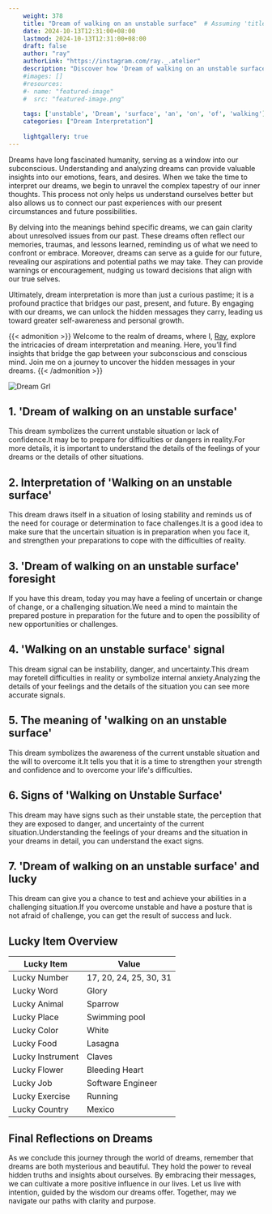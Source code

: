 ```yaml
---
    weight: 378
    title: "Dream of walking on an unstable surface"  # Assuming 'title' column exists
    date: 2024-10-13T12:31:00+08:00
    lastmod: 2024-10-13T12:31:00+08:00
    draft: false
    author: "ray"
    authorLink: "https://instagram.com/ray._.atelier"
    description: "Discover how 'Dream of walking on an unstable surface' can interpret your future and uncover its significant meanings in your life."
    #images: []
    #resources:
    #- name: "featured-image"
    #  src: "featured-image.png"
    
    tags: ['unstable', 'Dream', 'surface', 'an', 'on', 'of', 'walking']
    categories: ["Dream Interpretation"]
    
    lightgallery: true
---
```

    
Dreams have long fascinated humanity, serving as a window into our subconscious. Understanding and analyzing dreams can provide valuable insights into our emotions, fears, and desires. When we take the time to interpret our dreams, we begin to unravel the complex tapestry of our inner thoughts. This process not only helps us understand ourselves better but also allows us to connect our past experiences with our present circumstances and future possibilities.

By delving into the meanings behind specific dreams, we can gain clarity about unresolved issues from our past. These dreams often reflect our memories, traumas, and lessons learned, reminding us of what we need to confront or embrace. Moreover, dreams can serve as a guide for our future, revealing our aspirations and potential paths we may take. They can provide warnings or encouragement, nudging us toward decisions that align with our true selves.

Ultimately, dream interpretation is more than just a curious pastime; it is a profound practice that bridges our past, present, and future. By engaging with our dreams, we can unlock the hidden messages they carry, leading us toward greater self-awareness and personal growth.

{{< admonition >}}
Welcome to the realm of dreams, where I, [Ray](https://instagram.com/ray._.atelier), explore the intricacies of dream interpretation and meaning. Here, you’ll find insights that bridge the gap between your subconscious and conscious mind. Join me on a journey to uncover the hidden messages in your dreams.
{{< /admonition >}}

![Dream Grl](https://cdn.pixabay.com/photo/2017/11/02/03/35/gothic-2910057_1280.jpg "Dream Grl")

## 1. 'Dream of walking on an unstable surface'
This dream symbolizes the current unstable situation or lack of confidence.It may be to prepare for difficulties or dangers in reality.For more details, it is important to understand the details of the feelings of your dreams or the details of other situations.

## 2. Interpretation of 'Walking on an unstable surface'
This dream draws itself in a situation of losing stability and reminds us of the need for courage or determination to face challenges.It is a good idea to make sure that the uncertain situation is in preparation when you face it, and strengthen your preparations to cope with the difficulties of reality.

## 3. 'Dream of walking on an unstable surface' foresight
If you have this dream, today you may have a feeling of uncertain or change of change, or a challenging situation.We need a mind to maintain the prepared posture in preparation for the future and to open the possibility of new opportunities or challenges.

## 4. 'Walking on an unstable surface' signal
This dream signal can be instability, danger, and uncertainty.This dream may foretell difficulties in reality or symbolize internal anxiety.Analyzing the details of your feelings and the details of the situation you can see more accurate signals.

## 5. The meaning of 'walking on an unstable surface'
This dream symbolizes the awareness of the current unstable situation and the will to overcome it.It tells you that it is a time to strengthen your strength and confidence and to overcome your life's difficulties.

## 6. Signs of 'Walking on Unstable Surface'
This dream may have signs such as their unstable state, the perception that they are exposed to danger, and uncertainty of the current situation.Understanding the feelings of your dreams and the situation in your dreams in detail, you can understand the exact signs.

## 7. 'Dream of walking on an unstable surface' and lucky
This dream can give you a chance to test and achieve your abilities in a challenging situation.If you overcome unstable and have a posture that is not afraid of challenge, you can get the result of success and luck.

## Lucky Item Overview
| Lucky Item          | Value              |
|---------------|--------------------|
| Lucky Number        | 17, 20, 24, 25, 30, 31  |
| Lucky Word          | Glory |
| Lucky Animal        | Sparrow |
| Lucky Place         | Swimming pool     |
| Lucky Color         | White     |
| Lucky Food          | Lasagna      |
| Lucky Instrument    | Claves |
| Lucky Flower        | Bleeding Heart    |
| Lucky Job           | Software Engineer       |
| Lucky Exercise      | Running  |
| Lucky Country       | Mexico    |


##  Final Reflections on Dreams

As we conclude this journey through the world of dreams, remember that dreams are both mysterious and beautiful. They hold the power to reveal hidden truths and insights about ourselves. By embracing their messages, we can cultivate a more positive influence in our lives. Let us live with intention, guided by the wisdom our dreams offer. Together, may we navigate our paths with clarity and purpose.
